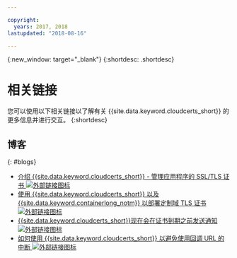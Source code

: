 ```yaml
---

copyright:
  years: 2017, 2018
lastupdated: "2018-08-16"

---
```


{:new_window: target="_blank"}
{:shortdesc: .shortdesc}


# 相关链接

您可以使用以下相关链接以了解有关 {{site.data.keyword.cloudcerts_short}} 的更多信息并进行交互。
{:shortdesc}

## 博客
{: #blogs}

* <a href="https://www.ibm.com/blogs/bluemix/2017/12/introducing-ibm-cloud-certificate-manager-manage-ssltls-certificates-apps/" target="_blank">介绍 {{site.data.keyword.cloudcerts_short}} - 管理应用程序的 SSL/TLS 证书 <img src="../../icons/launch-glyph.svg" alt="外部链接图标"></a>
* <a href="https://www.ibm.com/blogs/bluemix/2018/01/use-ibm-cloud-certificate-manager-ibm-cloud-container-service-deploy-custom-domain-tls-certificates/" target="_blank">使用 {{site.data.keyword.cloudcerts_short}} 以及 {{site.data.keyword.containerlong_notm}} 以部署定制域 TLS 证书 <img src="../../icons/launch-glyph.svg" alt="外部链接图标"></a>
* <a href="https://www.ibm.com/blogs/bluemix/2018/06/certificate-manager-now-sends-notifications-certificates-expire/" target="_blank">{{site.data.keyword.cloudcerts_short}}现在会在证书到期之前发送通知 <img src="../../icons/launch-glyph.svg" alt="外部链接图标"></a>
* <a href="https://www.ibm.com/blogs/bluemix/2018/08/use-certificate-manager-avoid-outages-using-callback-urls/" target="_blank">如何使用 {{site.data.keyword.cloudcerts_short}} 以避免使用回调 URL 的中断 <img src="../../icons/launch-glyph.svg" alt="外部链接图标"></a>
